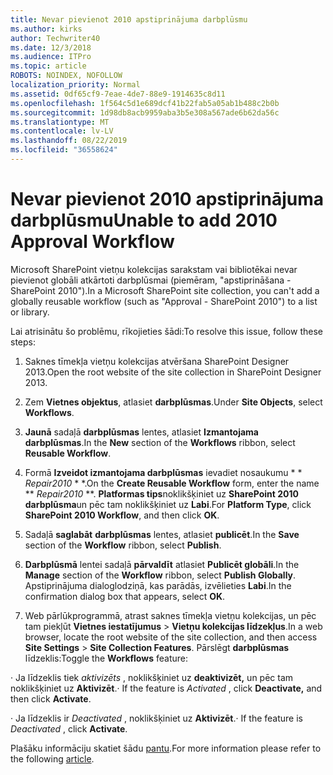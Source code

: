 ```yaml
---
title: Nevar pievienot 2010 apstiprinājuma darbplūsmu
ms.author: kirks
author: Techwriter40
ms.date: 12/3/2018
ms.audience: ITPro
ms.topic: article
ROBOTS: NOINDEX, NOFOLLOW
localization_priority: Normal
ms.assetid: 0df65cf9-7eae-4de7-88e9-1914635c8d11
ms.openlocfilehash: 1f564c5d1e689dcf41b22fab5a05ab1b488c2b0b
ms.sourcegitcommit: 1d98db8acb9959aba3b5e308a567ade6b62da56c
ms.translationtype: MT
ms.contentlocale: lv-LV
ms.lasthandoff: 08/22/2019
ms.locfileid: "36558624"
---
```

# <a name="unable-to-add-2010-approval-workflow"></a><span data-ttu-id="749a8-102">Nevar pievienot 2010 apstiprinājuma darbplūsmu</span><span class="sxs-lookup"><span data-stu-id="749a8-102">Unable to add 2010 Approval Workflow</span></span>

<span data-ttu-id="749a8-103">Microsoft SharePoint vietņu kolekcijas sarakstam vai bibliotēkai nevar pievienot globāli atkārtoti darbplūsmai (piemēram, "apstiprināšana - SharePoint 2010").</span><span class="sxs-lookup"><span data-stu-id="749a8-103">In a Microsoft SharePoint site collection, you can't add a globally reusable workflow (such as "Approval - SharePoint 2010") to a list or library.</span></span>
  
<span data-ttu-id="749a8-104">Lai atrisinātu šo problēmu, rīkojieties šādi:</span><span class="sxs-lookup"><span data-stu-id="749a8-104">To resolve this issue, follow these steps:</span></span> 
  
1. <span data-ttu-id="749a8-105">Saknes tīmekļa vietņu kolekcijas atvēršana SharePoint Designer 2013.</span><span class="sxs-lookup"><span data-stu-id="749a8-105">Open the root website of the site collection in SharePoint Designer 2013.</span></span>
  
2. <span data-ttu-id="749a8-106">Zem **Vietnes objektus**, atlasiet **darbplūsmas**.</span><span class="sxs-lookup"><span data-stu-id="749a8-106">Under **Site Objects**, select **Workflows**.</span></span> 
  
3. <span data-ttu-id="749a8-107">**Jaunā** sadaļā **darbplūsmas** lentes, atlasiet **Izmantojama darbplūsmas**.</span><span class="sxs-lookup"><span data-stu-id="749a8-107">In the **New** section of the **Workflows** ribbon, select **Reusable Workflow**.</span></span> 
  
4. <span data-ttu-id="749a8-108">Formā **Izveidot izmantojama darbplūsmas** ievadiet nosaukumu \* \* *Repair2010* \* \*.</span><span class="sxs-lookup"><span data-stu-id="749a8-108">On the **Create Reusable Workflow** form, enter the name \*\* *Repair2010* \*\*.</span></span> <span data-ttu-id="749a8-109">**Platformas tips**noklikšķiniet uz **SharePoint 2010 darbplūsma**un pēc tam noklikšķiniet uz **Labi**.</span><span class="sxs-lookup"><span data-stu-id="749a8-109">For **Platform Type**, click **SharePoint 2010 Workflow**, and then click **OK**.</span></span> 
  
1. <span data-ttu-id="749a8-110">Sadaļā **saglabāt** **darbplūsmas** lentes, atlasiet **publicēt**.</span><span class="sxs-lookup"><span data-stu-id="749a8-110">In the **Save** section of the **Workflow** ribbon, select **Publish**.</span></span> 
  
2. <span data-ttu-id="749a8-111">**Darbplūsmā** lentei sadaļā **pārvaldīt** atlasiet **Publicēt globāli**.</span><span class="sxs-lookup"><span data-stu-id="749a8-111">In the **Manage** section of the **Workflow** ribbon, select **Publish Globally**.</span></span> <span data-ttu-id="749a8-112">Apstiprinājuma dialoglodziņā, kas parādās, izvēlieties **Labi**.</span><span class="sxs-lookup"><span data-stu-id="749a8-112">In the confirmation dialog box that appears, select **OK**.</span></span> 
  
3. <span data-ttu-id="749a8-113">Web pārlūkprogrammā, atrast saknes tīmekļa vietņu kolekcijas, un pēc tam piekļūt **Vietnes iestatījumus** \> **Vietņu kolekcijas līdzekļus**.</span><span class="sxs-lookup"><span data-stu-id="749a8-113">In a web browser, locate the root website of the site collection, and then access **Site Settings** \> **Site Collection Features**.</span></span> <span data-ttu-id="749a8-114">Pārslēgt **darbplūsmas** līdzeklis:</span><span class="sxs-lookup"><span data-stu-id="749a8-114">Toggle the **Workflows** feature:</span></span> 
  
<span data-ttu-id="749a8-115">· Ja līdzeklis tiek *aktivizēts* , noklikšķiniet uz **deaktivizēt,** un pēc tam noklikšķiniet uz **Aktivizēt**.</span><span class="sxs-lookup"><span data-stu-id="749a8-115">· If the feature is  *Activated*  , click **Deactivate,** and then click **Activate**.</span></span> 
  
<span data-ttu-id="749a8-116">· Ja līdzeklis ir *Deactivated* , noklikšķiniet uz **Aktivizēt**.</span><span class="sxs-lookup"><span data-stu-id="749a8-116">· If the feature is  *Deactivated*  , click **Activate**.</span></span> 
  
<span data-ttu-id="749a8-117">Plašāku informāciju skatiet šādu [pantu](https://go.microsoft.com/fwlink/?linkid=2047770&amp;clcid=0x409).</span><span class="sxs-lookup"><span data-stu-id="749a8-117">For more information please refer to the following [article](https://go.microsoft.com/fwlink/?linkid=2047770&amp;clcid=0x409).</span></span>
  

